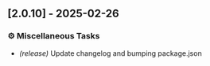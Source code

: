 ## [2.0.10] - 2025-02-26

### ⚙️ Miscellaneous Tasks

- *(release)* Update changelog and bumping package.json

<!-- generated by git-cliff -->
